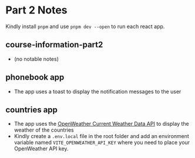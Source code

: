 # Part 2 Notes
Kindly install `pnpm` and use `pnpm dev --open` to run each react app.
## course-information-part2
- (no notable notes)
## phonebook app
- The app uses a toast to display the notification messages to the user
## countries app
- The app uses the [OpenWeather Current Weather Data API](https://openweathermap.org/current) to display the weather of the countries
- Kindly create a `.env.local` file in the root folder and add an environment variable named `VITE_OPENWEATHER_API_KEY` where you need to place your OpenWeather API key.
